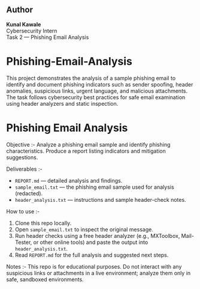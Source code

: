 
## Author
**Kunal Kawale**  
Cybersecurity Intern  
Task 2 — Phishing Email Analysis  

# Phishing-Email-Analysis
This project demonstrates the analysis of a sample phishing email to identify and document phishing indicators such as sender spoofing, header anomalies, suspicious links, urgent language, and malicious attachments. The task follows cybersecurity best practices for safe email examination using header analyzers and static inspection.

# Phishing Email Analysis


Objective :-
Analyze a phishing email sample and identify phishing characteristics. Produce a report listing indicators and mitigation suggestions.


Deliverables :-
- `REPORT.md` — detailed analysis and findings.
- `sample_email.txt` — the phishing email sample used for analysis (redacted).
- `header_analysis.txt` — instructions and sample header-check notes.


How to use :-
1. Clone this repo locally.
2. Open `sample_email.txt` to inspect the original message.
3. Run header checks using a free header analyzer (e.g., MXToolbox, Mail-Tester, or other online tools) and paste the output into `header_analysis.txt`.
4. Read `REPORT.md` for the full analysis and suggested next steps.


Notes :-
This repo is for educational purposes. Do not interact with any suspicious links or attachments in a live environment; analyze them only in safe, sandboxed environments.
